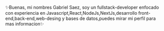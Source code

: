  ✨Buenas, mi nombres Gabriel Saez, soy un fullstack-developer enfocado con experiencia en Javascript,React,NodeJs,NextJs,desarrollo front-end,back-end,web-desing y bases de datos,puedes mirar mi perfil para mas informacion✨


<!---
GjAnnie/GjAnnie is a ✨ special ✨ repository because its `README.md` (this file) appears on your GitHub profile.
You can click the Preview link to take a look at your changes.
--->
